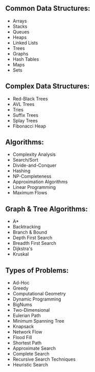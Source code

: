 ## Common Data Structures:
* Arrays <br>
* Stacks <br>
* Queues <br>
* Heaps <br>
* Linked Lists <br>
* Trees <br>
* Graphs <br>
* Hash Tables <br>
* Maps <br>
* Sets <br>

## Complex Data Structures:
* Red-Black Trees <br>
* AVL Trees <br>
* Tries <br>
* Suffix Trees <br>
* Splay Trees <br>
* Fibonacci Heap <br>

## Algorithms: 
* Complexity Analysis <br>
* Search/Sort <br>
* Divide-and-Conquer <br>
* Hashing <br>
* NP-Completeness <br>
* Approximation Algorithms <br>
* Linear Programming <br>
* Maximum Flows <br>

## Graph & Tree Algorithms:
* A* <br>
* Backtracking <br>
* Branch & Bound <br>
* Depth First Search <br>
* Breadth First Search <br>
* Dijkstra's <br>
* Kruskal <br>

## Types of Problems:
* Ad-Hoc <br>
* Greedy <br>
* Computational Geometry <br>
* Dynamic Programming <br>
* BigNums <br>
* Two-Dimensional <br>
* Eulerian Path <br>
* Minimum Spanning Tree <br>
* Knapsack <br>
* Network Flow <br>
* Flood Fill <br>
* Shortest Path <br>
* Approximate Search <br>
* Complete Search <br>
* Recursive Search Techniques <br>
* Heuristic Search <br>

